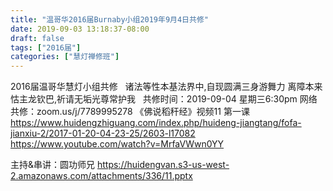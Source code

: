 ```yaml
---
title: "温哥华2016届Burnaby小组2019年9月4日共修"
date: 2019-09-03 13:18:37-08:00
draft: false
tags: ["2016届"]
categories: ["慧灯禅修班"]
---
```

2016届温哥华慧灯小组共修
 
诸法等性本基法界中,自现圆满三身游舞力
离障本来怙主龙钦巴,祈请无垢光尊常护我
 
共修时间：2019-09-04 星期三6:30pm
网络共修：zoom.us/j/7789995278
《佛说稻秆经》视频11 第一课
 
https://www.huidengzhiguang.com/index.php/huideng-jiangtang/fofa-jianxiu-2/2017-01-20-04-23-25/2603-l17082
https://www.youtube.com/watch?v=MrfaVWwn0YY

主持&串讲：圆功师兄
 https://huidengvan.s3-us-west-2.amazonaws.com/attachments/336/11.pptx
